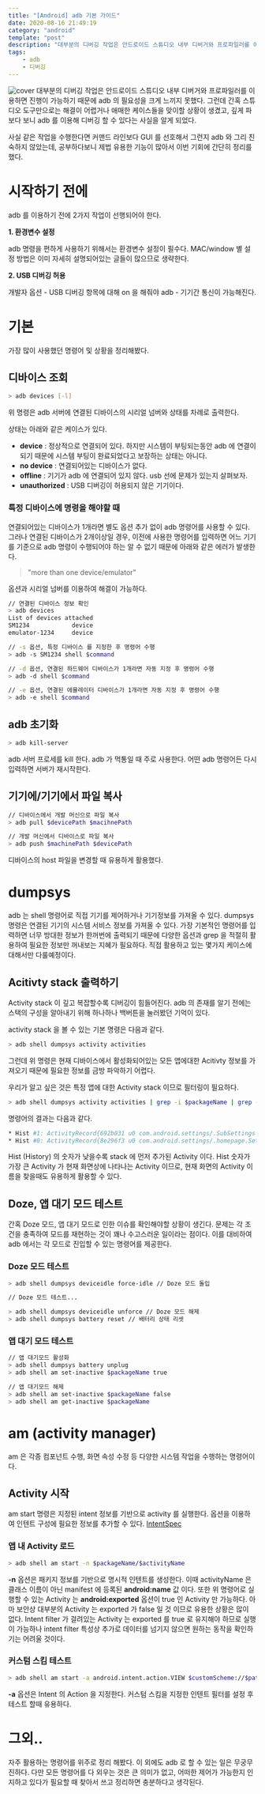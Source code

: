 ```yaml
---
title: "[Android] adb 기본 가이드"
date: 2020-08-16 21:49:19
category: "android"
template: "post"
description: "대부분의 디버깅 작업은 안드로이드 스튜디오 내부 디버거와 프로파일러를 이용하면 진행이 가능하기 때문에 adb 의 필요성을 크게 느끼지 못했다."
tags: 
    - adb
    - 디버깅
---
```

![cover](/media/cover/adb_starter_guide.jpg)
대부분의 디버깅 작업은 안드로이드 스튜디오 내부 디버거와 프로파일러를 이용하면 진행이 가능하기 때문에 adb 의 필요성을 크게 느끼지 못했다. 그런데 간혹 스튜디오 도구만으로는 해결이 어렵거나 애매한 케이스들을 맞이할 상황이 생겼고, 깊게 파보다 보니 adb 를 이용해 디버깅 할 수 있다는 사실을 알게 되었다.

사실 같은 작업을 수행한다면 커맨드 라인보다 GUI 를 선호해서 그런지 adb 와 그리 친숙하지 않았는데, 공부하다보니 제법 유용한 기능이 많아서 이번 기회에 간단히 정리를 했다.

# 시작하기 전에

adb 를 이용하기 전에 2가지 작업이 선행되어야 한다.

**1. 환경변수 설정**

adb 명령을 편하게 사용하기 위해서는 환경변수 설정이 필수다. MAC/window 별 설정 방법은 이미 자세히 설명되어있는 글들이 많으므로 생략한다.

**2. USB 디버깅 허용**

개발자 옵션 - USB 디버깅 항목에 대해 on 을 해줘야 adb - 기기간 통신이 가능해진다.

# 기본

가장 많이 사용했던 명령어 및 상황을 정리해봤다.

## 디바이스 조회

```bash
> adb devices [-l]
```

위 명령은 adb 서버에 연결된 디바이스의 시리얼 넘버와 상태를 차례로 출력한다.

상태는 아래와 같은 케이스가 있다.

- **device** : 정상적으로 연결되어 있다. 하지만 시스템이 부팅되는동안 adb 에 연결이 되기 때문에 시스템 부팅이 완료되었다고 보장하는 상태는 아니다.
- **no device** : 연결되어있는 디바이스가 없다.
- **offline** : 기기가 adb 에 연결되어 있지 않다. usb 선에 문제가 있는지 살펴보자.
- **unauthorized** : USB 디버깅이 허용되지 않은 기기이다.

### 특정 디바이스에 명령을 해야할 때

연결되어있는 디바이스가 1개라면 별도 옵션 추가 없이 adb 명령어를 사용할 수 있다. 그러나 연결된 디바이스가 2개이상일 경우, 이전에 사용한 명령어를 입력하면 어느 기기를 기준으로 adb 명령이 수행되어야 하는 알 수 없기 때문에 아래와 같은 에러가 발생한다.

> "more than one device/emulator"

옵션과 시리얼 넘버를 이용하여 해결이 가능하다.

```bash
// 연결된 디바이스 정보 확인
> adb devices
List of devices attached
SM1234            device
emulator-1234     device

// -s 옵션, 특정 디바이스 를 지정한 후 명령어 수행
> adb -s SM1234 shell $command

// -d 옵션, 연결된 하드웨어 디바이스가 1개라면 자동 지정 후 명령어 수행
> adb -d shell $command

// -e 옵션, 연결된 에뮬레이터 디바이스가 1개라면 자동 지정 후 명령어 수행
> adb -e shell $command
```

## adb 초기화

```bash
> adb kill-server
```

adb 서버 프로세를 kill 한다. adb 가 먹통일 때 주로 사용한다. 어떤 adb 명령어든 다시 입력하면 서버가 재시작한다.

## 기기에/기기에서 파일 복사

```bash
// 디바이스에서 개발 머신으로 파일 복사
> adb pull $devicePath $macihnePath

// 개발 머신에서 디바이스로 파일 복사
> adb push $machinePath $devicePath
```

디바이스의 host 파일을 변경할 때 유용하게 활용했다.

# dumpsys

adb 는 shell 명령어로 직접 기기를 제어하거나 기기정보를 가져올 수 있다. dumpsys 명령은 연결된 기기의 시스템 서비스 정보를 가져올 수 있다. 가장 기본적인 명령어를 입력하면 너무 방대한 정보가 한꺼번에 출력되기 때문에 다양한 옵션과 grep 을 적절히 활용하여 필요한 정보만 꺼내보는 지혜가 필요하다. 직접 활용하고 있는 몇가지 케이스에 대해서만 다룰예정이다.

## Acitivty stack 출력하기

Activity stack 이 깊고 복잡할수록 디버깅이 힘들어진다. adb 의 존재를 알기 전에는 스택의 구성을 알아내기 위해 하나하나 백버튼을 눌러봤던 기억이 있다. 

activity stack 을 볼 수 있는 기본 명령은 다음과 같다.

```bash
> adb shell dumpsys activity activities
```

그런데 위 명령은 현재 디바이스에서 활성화되어있는 모든 앱에대한 Acitivty 정보를 가져오기 때문에 필요한 정보를 금방 파악하기 어렵다. 

우리가 알고 싶은 것은 특정 앱에 대한 Activity stack 이므로 필터링이 필요하다.

```bash
> adb shell dumpsys activity activities | grep -i $packageName | grep -i Hist
```

명령어의 결과는 다음과 같다.

```bash
* Hist #1: ActivityRecord{692b031 u0 com.android.settings/.SubSettings t630}
* Hist #0: ActivityRecord{8e296f3 u0 com.android.settings/.homepage.SettingsHomepageActivity t630}
```

Hist (History) 의 숫자가 낮을수록 stack 에 먼저 추가된 Activity 이다. Hist 숫자가 가장 큰 Activity 가 현재 화면상에 나타나는 Activity 이므로, 현재 화면의 Activity 이름을 찾을때도 유용하게 활용할 수 있다.

## Doze, 앱 대기 모드 테스트

간혹 Doze 모드, 앱 대기 모드로 인한 이슈를 확인해야할 상황이 생긴다. 문제는 각 조건을 충족하여 모드를 재현하는 것이 꽤나 수고스러운 일이라는 점이다. 이를 대비하여 adb 에서는 각 모드로 진입할 수 있는 명령어를 제공한다.

### Doze 모드 테스트

```bash
> adb shell dumpsys deviceidle force-idle // Doze 모드 돌입

// Doze 모드 테스트...

> adb shell dumpsys deviceidle unforce // Doze 모드 해제
> adb shell dumpsys battery reset // 배터리 상태 리셋
```

### 앱 대기 모드 테스트

```bash
// 앱 대기모드 활성화
> adb shell dumpsys battery unplug
> adb shell am set-inactive $packageName true

// 앱 대기모드 해제
> adb shell am set-inactive $packageName false
> adb shell am get-inactive $packageName
```

# am (activity manager)

am 은 각종 컴포넌트 수행, 화면 속성 수정 등 다양한 시스템 작업을 수행하는 명령어이다.

## Activity 시작

am start 명령은 지정된 intent 정보를 기반으로 activity 를 실행한다. 옵션을 이용하여 인텐트 구성에 필요한 정보를 추가할 수 있다. [IntentSpec](https://developer.android.com/studio/command-line/adb?hl=ko#IntentSpec)

### 앱 내 Activity 로드

```bash
> adb shell am start -n $packageName/$activityName
```

**-n** 옵션은 패키지 정보를 기반으로 명시적 인텐트를 생성한다. 이때 activityName 은 클래스 이름이 아닌 manifest 에 등록된 **android:name** 값 이다. 또한 위 명령어로 실행할 수 있는 Activity 는 **android:exported** 옵션이 true 인 Activity 만 가능하다. 
아마 보안상 대부분의 Activity 는 exported 가 false 일 것 이므로 유용한 상황은 많이 없다. Intent filter 가 걸려있는 Activity 는 exported 를 true 로 유지해야 하므로 실행이 가능하나 intent filter 특성상 추가로 데이터를 넘기지 않으면 원하는 동작을 확인하기는 어려울 것이다.

### 커스텀 스킴 테스트

```bash
> adb shell am start -a android.intent.action.VIEW $customScheme://$path
```

**-a** 옵션은 Intent 의 Action 을 지정한다. 커스텀 스킴을 지정한 인텐트 필터를 설정 후 테스트 할때 유용하다. 

# 그외..

자주 활용하는 명령어를 위주로 정리 해봤다. 이 외에도 adb 로 할 수 있는 일은 무궁무진하다. 다만 모든 명령어를 다 외우는 것은 큰 의미가 없고, 어떠한 제어가 가능한지 인지하고 있다가 필요할 때 찾아서 쓰고 정리하면 충분하다고 생각된다.